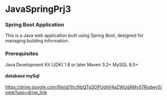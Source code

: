 # JavaSpringPrj3

### Spring Boot Application
This is a Java web application built using Spring Boot, designed for managing building information.

### Prerequisites
Java Development Kit (JDK) 1.8 or later
Maven 3.2+
MySQL 8.0+

#### database mySql
https://drive.google.com/file/d/1hc9ibQTg3OPUghV4aZWUdAMy57Rsdwy5/view?usp=drive_link
